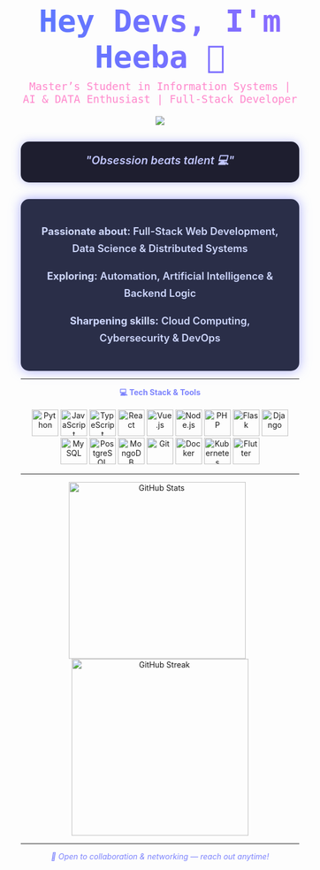 <div align="center" style="font-family: 'Fira Code', monospace; margin-bottom: 1em;">
  <h1 style="
    background: linear-gradient(90deg, #5A79FF, #8C6AFF);
    -webkit-background-clip: text;
    -webkit-text-fill-color: transparent;
    font-weight: 900;
    font-size: 3.5rem;
    margin: 0;
  ">
    Hey Devs, I'm Heeba 👋
  </h1>
  <p style="color:#FF88CC; font-size:1.2rem; margin-top:0.5em;">
    Master’s Student in Information Systems | AI & DATA Enthusiast | Full-Stack Developer
  </p>
</div>

<p align="center">
  <img src="https://readme-typing-svg.herokuapp.com?font=Fira+Code&duration=2500&pause=1000&color=FF69B4&center=true&vCenter=true&width=600&lines=Welcome+to+my+GitHub!;AI+%26+Cybersecurity;Full-Stack+Web+Developer;Automation+%26+Data+Science" />
</p>


<div align="center" style="
  background: #1E1E2F; 
  border-radius: 15px; 
  padding: 20px 30px; 
  margin: 30px auto; 
  max-width: 650px; 
  font-style: italic; 
  color: #C1C6FF; 
  font-size: 1.25rem; 
  font-weight: 600; 
  box-shadow: 0 0 15px #7C83FD80;
">
  "Obsession beats talent 💻"
</div>

<div align="center" style="
  background: #2a2e48; 
  border-radius: 15px; 
  padding: 25px 30px; 
  max-width: 600px; 
  color: #cfd8ff; 
  font-weight: 600; 
  font-size: 1.15rem;
  line-height: 1.7;
  box-shadow: 0 0 20px #7C83FDaa;
">
  <p> <b>Passionate about:</b> Full-Stack Web Development, Data Science & Distributed Systems</p>
  <p> <b>Exploring:</b> Automation, Artificial Intelligence & Backend Logic</p>
  <p> <b>Sharpening skills:</b> Cloud Computing, Cybersecurity & DevOps</p>
</div>

---

<p align="center">
  <b style="color:#7C83FD;">💻 Tech Stack & Tools</b><br><br>
  <img src="https://cdn.jsdelivr.net/gh/devicons/devicon/icons/python/python-original.svg" width="48" height="48" alt="Python" />
  <img src="https://cdn.jsdelivr.net/gh/devicons/devicon/icons/javascript/javascript-original.svg" width="48" height="48" alt="JavaScript" />
  <img src="https://cdn.jsdelivr.net/gh/devicons/devicon/icons/typescript/typescript-original.svg" width="48" height="48" alt="TypeScript" />
  <img src="https://cdn.jsdelivr.net/gh/devicons/devicon/icons/react/react-original.svg" width="48" height="48" alt="React" />
  <img src="https://cdn.jsdelivr.net/gh/devicons/devicon/icons/vuejs/vuejs-original.svg" width="48" height="48" alt="Vue.js" />
  <img src="https://cdn.jsdelivr.net/gh/devicons/devicon/icons/nodejs/nodejs-original.svg" width="48" height="48" alt="Node.js" />
  <img src="https://cdn.jsdelivr.net/gh/devicons/devicon/icons/php/php-original.svg" width="48" height="48" alt="PHP" />
  <img src="https://cdn.jsdelivr.net/gh/devicons/devicon/icons/flask/flask-original.svg" width="48" height="48" alt="Flask" />
  <img src="https://cdn.jsdelivr.net/gh/devicons/devicon/icons/django/django-plain.svg" width="48" height="48" alt="Django" />
  <img src="https://cdn.jsdelivr.net/gh/devicons/devicon/icons/mysql/mysql-original.svg" width="48" height="48" alt="MySQL" />
  <img src="https://cdn.jsdelivr.net/gh/devicons/devicon/icons/postgresql/postgresql-original.svg" width="48" height="48" alt="PostgreSQL" />
  <img src="https://cdn.jsdelivr.net/gh/devicons/devicon/icons/mongodb/mongodb-original.svg" width="48" height="48" alt="MongoDB" />
  <img src="https://cdn.jsdelivr.net/gh/devicons/devicon/icons/git/git-original.svg" width="48" height="48" alt="Git" />
  <img src="https://cdn.jsdelivr.net/gh/devicons/devicon/icons/docker/docker-original.svg" width="48" height="48" alt="Docker" />
  <img src="https://cdn.jsdelivr.net/gh/devicons/devicon/icons/kubernetes/kubernetes-plain.svg" width="48" height="48" alt="Kubernetes" />
  <img src="https://cdn.jsdelivr.net/gh/devicons/devicon/icons/flutter/flutter-original.svg" width="48" height="48" alt="Flutter" />
</p>

---

<p align="center">
  <img src="https://github-readme-stats.vercel.app/api?username=hibadash&show_icons=true&theme=tokyonight" alt="GitHub Stats" width="320" style="margin-right: 10px;" />
  <img src="https://streak-stats.demolab.com/?user=hibadash&theme=tokyonight" alt="GitHub Streak" width="320" />
</p>

---

<p align="center" style="font-style: italic; color: #7C83FD;">
  🚀 Open to collaboration & networking — reach out anytime!
</p>
